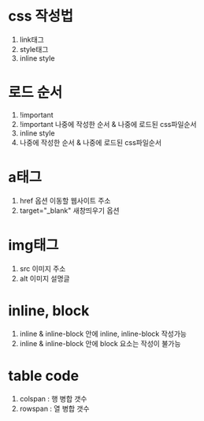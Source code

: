 # css 작성법
1. link태그
2. style태그
3. inline style 

# 로드 순서
1. !important
2. !important 나중에 작성한 순서 & 나중에 로드된 css파일순서
3. inline style
4. 나중에 작성한 순서 & 나중에 로드된 css파일순서

# a태그
1. href 옵션 이동할 웹사이트 주소
2. target="_blank" 새창띄우기 옵션

# img태그
1. src 이미지 주소
2. alt 이미지 설명글

# inline, block
1. inline & inline-block 안에
inline, inline-block 작성가능
2. inline & inline-block 안에
block 요소는 작성이 불가능

# table code
1. colspan : 행 병합 갯수
2. rowspan : 열 병합 갯수
